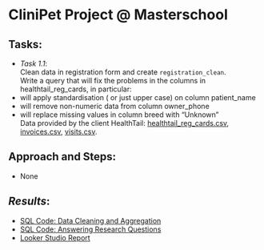 # CliniPet Project @ Masterschool

## **Tasks**:
- *Task 1.1*:  
  Clean data in registration form and create `registration_clean`.  
  Write a query that will fix the problems in the columns in healthtail_reg_cards, in particular: 
 - will apply standardisation ( or just upper case)  on column patient_name
 - will remove non-numeric data from column owner_phone
 - will replace missing values in column breed with “Unknown”  
Data provided by the client HealthTail: [healthtail_reg_cards.csv](https://github.com/armandaslid/clinipet_project/blob/main/project_files/healthtail_reg_cards.csv), [invoices.csv](https://github.com/armandaslid/clinipet_project/blob/main/project_files/invoices.csv), [visits.csv](https://github.com/armandaslid/clinipet_project/blob/main/project_files/visits.csv).

## **Approach and Steps**:
- None


## *Results*:
- [SQL Code: Data Cleaning and Aggregation](404)
- [SQL Code: Answering Research Questions](404)
- [Looker Studio Report](404)
